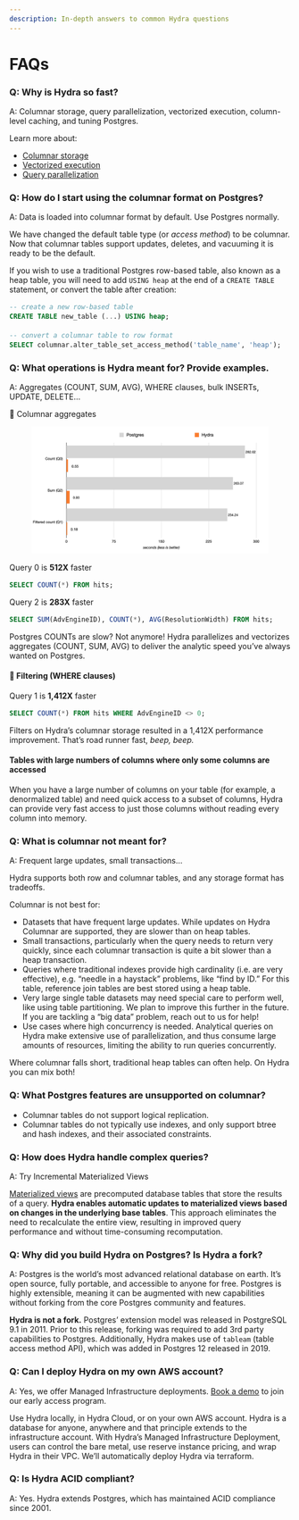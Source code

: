 ```yaml
---
description: In-depth answers to common Hydra questions
---
```


# FAQs

### Q: Why is Hydra so fast?

A: Columnar storage, query parallelization, vectorized execution, column-level caching, and tuning Postgres.

Learn more about:

* [Columnar storage](../organize/data-modeling/row-vs-column-tables.md)
* [Vectorized execution](what-is-vectorized-execution.md)
* [Query parallelization](what-is-query-parallelization.md)

### **Q: How do I start using the columnar format on Postgres?**

A: Data is loaded into columnar format by default. Use Postgres normally.

We have changed the default table type (or _access method_) to be columnar. Now that columnar tables support updates, deletes, and vacuuming it is ready to be the default.

If you wish to use a traditional Postgres row-based table, also known as a heap table, you will need to add `USING heap` at the end of a `CREATE TABLE` statement, or convert the table after creation:

```sql
-- create a new row-based table
CREATE TABLE new_table (...) USING heap;

-- convert a columnar table to row format
SELECT columnar.alter_table_set_access_method('table_name', 'heap');
```

### Q: What operations is Hydra meant for? Provide examples.

A: Aggregates (COUNT, SUM, AVG), WHERE clauses, bulk INSERTs, UPDATE, DELETE…

💪 Columnar aggregates

<figure><img src="../.gitbook/assets/Screen Shot 2023-06-16 at 12.27.01 PM.png" alt="" width="563"><figcaption></figcaption></figure>

Query 0 is **512X** faster

```sql
SELECT COUNT(*) FROM hits;
```

Query 2 is **283X** faster

```sql
SELECT SUM(AdvEngineID), COUNT(*), AVG(ResolutionWidth) FROM hits;
```

Postgres COUNTs are slow? Not anymore! Hydra parallelizes and vectorizes aggregates (COUNT, SUM, AVG) to deliver the analytic speed you’ve always wanted on Postgres.

#### 🤯 **Filtering (WHERE clauses)**

Query 1 is **1,412X** faster

```sql
SELECT COUNT(*) FROM hits WHERE AdvEngineID <> 0;
```

Filters on Hydra’s columnar storage resulted in a 1,412X performance improvement. That’s road runner fast, _beep, beep._

#### Tables with large numbers of columns where only some columns are accessed

When you have a large number of columns on your table (for example, a denormalized table) and need quick access to a subset of columns, Hydra can provide very fast access to just those columns without reading every column into memory.

### Q: What is columnar not meant for?

A: Frequent large updates, small transactions…

Hydra supports both row and columnar tables, and any storage format has tradeoffs.

Columnar is not best for:

* Datasets that have frequent large updates. While updates on Hydra Columnar are supported, they are slower than on heap tables.
* Small transactions, particularly when the query needs to return very quickly, since each columnar transaction is quite a bit slower than a heap transaction.
* Queries where traditional indexes provide high cardinality (i.e. are very effective), e.g. “needle in a haystack” problems, like “find by ID.” For this table, reference join tables are best stored using a heap table.
* Very large single table datasets may need special care to perform well, like using table partitioning. We plan to improve this further in the future. If you are tackling a “big data” problem, reach out to us for help!
* Use cases where high concurrency is needed. Analytical queries on Hydra make extensive use of parallelization, and thus consume large amounts of resources, limiting the ability to run queries concurrently.

Where columnar falls short, traditional heap tables can often help. On Hydra you can mix both!

### Q: What Postgres features are unsupported on columnar?

* Columnar tables do not support logical replication.
* Columnar tables do not typically use indexes, and only support btree and hash indexes, and their associated constraints.

### Q: How does Hydra handle complex queries?

A: Try Incremental Materialized Views

[Materialized views](materialized\_views.md) are precomputed database tables that store the results of a query. **Hydra enables automatic updates to materialized views based on changes in the underlying base tables**. This approach eliminates the need to recalculate the entire view, resulting in improved query performance and without time-consuming recomputation.

### Q: Why did you build Hydra on Postgres? Is Hydra a fork?

A: Postgres is the world’s most advanced relational database on earth. It’s open source, fully portable, and accessible to anyone for free. Postgres is highly extensible, meaning it can be augmented with new capabilities without forking from the core Postgres community and features.

**Hydra is not a fork.** Postgres’ extension model was released in PostgreSQL 9.1 in 2011. Prior to this release, forking was required to add 3rd party capabilities to Postgres. Additionally, Hydra makes use of `tableam` (table access method API), which was added in Postgres 12 released in 2019.

### Q: Can I deploy Hydra on my own AWS account?

A: Yes, we offer Managed Infrastructure deployments. [Book a demo](https://www.hydra.so/get-in-touch) to join our early access program.

Use Hydra locally, in Hydra Cloud, or on your own AWS account. Hydra is a database for anyone, anywhere and that principle extends to the infrastructure account. With Hydra’s Managed Infrastructure Deployment, users can control the bare metal, use reserve instance pricing, and wrap Hydra in their VPC. We’ll automatically deploy Hydra via terraform.

### Q: Is Hydra ACID compliant?

A: Yes. Hydra extends Postgres, which has maintained ACID compliance since 2001.
